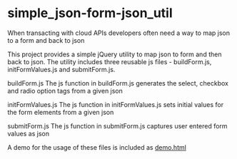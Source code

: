 # simple_json-form-json_util

When transacting with cloud APIs developers often need a way to map json to a form and back to json

This project provides a simple jQuery utility to map json to form and then back to json. The utility includes three reusable js files - buildForm.js, initFormValues.js and submitForm.js.

buildForm.js
The js function in buildForm.js generates the select, checkbox and radio option tags from a given json

initFormValues.js
The js function in initFormValues.js sets initial values for the form elements from a given json

submitForm.js
The js function in submitForm.js captures user entered form values as json

A demo for the usage of these files is included as <a href="./WebContent/demo.html">demo.html</a>
